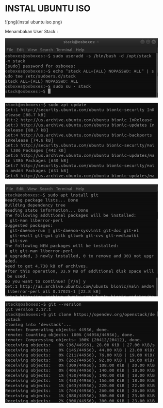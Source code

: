 INSTAL UBUNTU ISO
=================

![png](instal ubuntu iso.png)

Menambakan User Stack :

![png](Screenshot_1.png)


![png](Screenshot_2.png)


![png](Screenshot_3.png)


![png](Screenshot_4.png)
